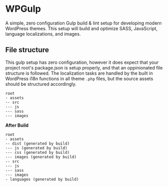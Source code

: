 # WPGulp

A simple, zero configuration Gulp build &amp; lint setup for developing modern WordPress themes. This setup will build and optimize SASS, JavaScript, language localizations, and images. 

## File structure

This gulp setup has zero configuration, however it does expect that your project root's package.json is setup properly, and that an oppinionated file structure is followed. The localization tasks are handled by the built in WordPress i18n functions in all theme `.php` files, but the source assets should be structured accordingly.

```
root
- assets
-- src
--- js
--- sass
--- images
```

**After Build** 

```
root
- assets
-- dist (generated by build)
--- js (generated by build)
--- css (generated by build)
--- images (generated by build)
-- src
--- js
--- sass
--- images
- languages (generated by build)
```
